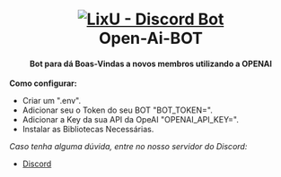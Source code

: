 <h1 align="center">
  <br>
  <a href="https://github.com/LixU-Desu/open-ai-BOT"><img src="https://images.alphacoders.com/718/thumb-1920-718317.png" alt="LixU - Discord Bot"></a>
  <br>
  Open-Ai-BOT
  <br>
</h1>

<h4 align="center">Bot para dá Boas-Vindas a novos membros utilizando a OPENAI</h4>

**Como configurar:**

- Criar um ".env".
- Adicionar seu o Token do seu BOT "BOT_TOKEN=".
- Adicionar a Key da sua API da OpeAI "OPENAI_API_KEY=".
- Instalar as Bibliotecas Necessárias.


*Caso tenha alguma dúvida, entre no nosso servidor do Discord:*

- [Discord](https://discord.gg/servidor)




